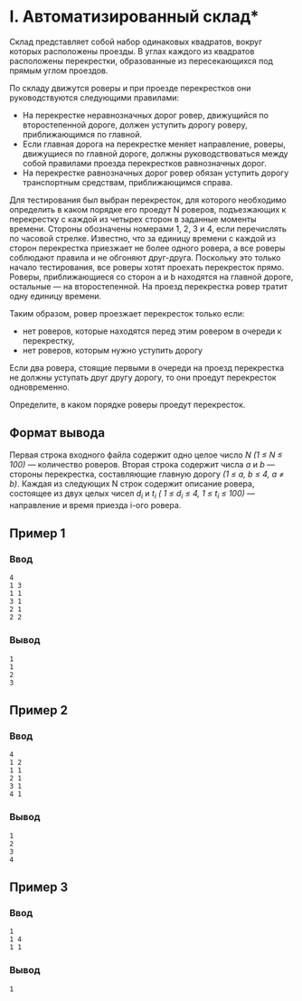 # I. Автоматизированный склад*

Склад представляет собой набор одинаковых квадратов, вокруг которых расположены проезды. В углах каждого из квадратов
расположены перекрестки, образованные из пересекающихся под прямым углом проездов.

По складу движутся роверы и при проезде перекрестков они руководствуются следующими правилами:

* На перекрестке неравнозначных дорог ровер, движущийся по второстепенной дороге, должен уступить дорогу роверу,
  приближающимся по главной.
* Если главная дорога на перекрестке меняет направление, роверы, движущиеся по главной дороге, должны руководствоваться
  между собой правилами проезда перекрестков равнозначных дорог.
* На перекрестке равнозначных дорог ровер обязан уступить дорогу транспортным средствам, приближающимся справа.

Для тестирования был выбран перекресток, для которого необходимо определить в каком порядке его проедут N роверов,
подъезжающих к перекрестку с каждой из четырех сторон в заданные моменты времени. Стороны обозначены номерами 1, 2, 3 и
4, если перечислять по часовой стрелке. Известно, что за единицу времени с каждой из сторон перекрестка приезжает не
более одного ровера, а все роверы соблюдают правила и не обгоняют друг-друга. Поскольку это только начало тестирования,
все роверы хотят проехать перекресток прямо. Роверы, приближающиеся со сторон a и b находятся на главной дороге,
остальные — на второстепенной. На проезд перекрестка ровер тратит одну единицу времени.

Таким образом, ровер проезжает перекресток только если:

* нет роверов, которые находятся перед этим ровером в очереди к перекрестку,
* нет роверов, которым нужно уступить дорогу

Если два ровера, стоящие первыми в очереди на проезд перекрестка не должны уступать друг другу дорогу, то они проедут
перекресток одновременно.

Определите, в каком порядке роверы проедут перекресток.

## Формат вывода

Первая строка входного файла содержит одно целое число _N (1 ≤ N ≤ 100)_ — количество роверов. Вторая строка содержит
числа _a_ и _b_ — стороны перекрестка, составляющие главную дорогу _(1 ≤ a, b ≤ 4, a ≠ b)_.
Каждая из следующих N строк содержит описание ровера, состоящее из двух целых чисел _d<sub>i</sub>_ и _t<sub>i</sub>_ _(
1 ≤ d<sub>i</sub> ≤ 4, 1 ≤ t<sub>i</sub> ≤ 100)_ — направление и время приезда i-ого ровера.

## Пример 1

### Ввод

    4
    1 3
    1 1
    3 1
    2 1
    2 2

### Вывод

    1
    1
    2
    3

## Пример 2

### Ввод

    4
    1 2
    1 1
    2 1
    3 1
    4 1

### Вывод

    1
    2
    3
    4

## Пример 3

### Ввод

    1
    1 4
    1 1

### Вывод

    1



